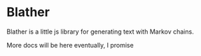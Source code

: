 Blather
====================================

Blather is a little js library for generating text with Markov chains.

More docs will be here eventually, I promise